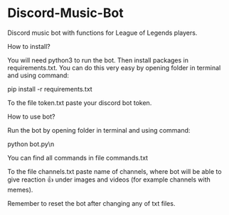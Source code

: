 # Discord-Music-Bot
Discord music bot with functions for League of Legends players.

How to install?

You will need python3 to run the bot. Then install packages in requirements.txt. You can do this very easy by opening folder in terminal and using command:

pip install -r requirements.txt

To the file token.txt paste your discord bot token.


How to use bot?

Run the bot by opening folder in terminal and using command:

python bot.py\n

You can find all commands in file commands.txt

To the file channels.txt paste name of channels, where bot will be able to give reaction :thumbsup: under images and videos (for example channels with memes).

Remember to reset the bot after changing any of txt files.
